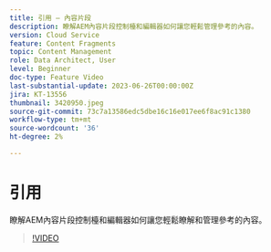 ```yaml
---
title: 引用 — 內容片段
description: 瞭解AEM內容片段控制檯和編輯器如何讓您輕鬆管理參考的內容。
version: Cloud Service
feature: Content Fragments
topic: Content Management
role: Data Architect, User
level: Beginner
doc-type: Feature Video
last-substantial-update: 2023-06-26T00:00:00Z
jira: KT-13556
thumbnail: 3420950.jpeg
source-git-commit: 73c7a13586edc5dbe16c16e017ee6f8ac91c1380
workflow-type: tm+mt
source-wordcount: '36'
ht-degree: 2%

---
```



# 引用

瞭解AEM內容片段控制檯和編輯器如何讓您輕鬆瞭解和管理參考的內容。

>[!VIDEO](https://video.tv.adobe.com/v/3420950/?learn=on)
